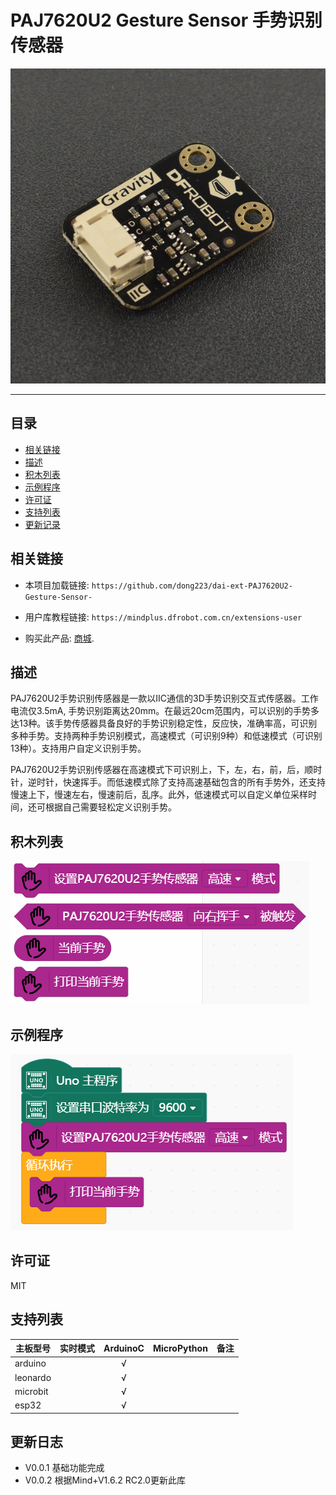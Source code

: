 #  PAJ7620U2 Gesture Sensor 手势识别传感器


![](./arduinoC/_images/featured.png)

---------------------------------------------------------

## 目录

* [相关链接](#相关链接)
* [描述](#描述)
* [积木列表](#积木列表)
* [示例程序](#示例程序)
* [许可证](#许可证)
* [支持列表](#支持列表)
* [更新记录](#更新记录)

## 相关链接
* 本项目加载链接: ```https://github.com/dong223/dai-ext-PAJ7620U2-Gesture-Sensor- ```

* 用户库教程链接: ```https://mindplus.dfrobot.com.cn/extensions-user```

* 购买此产品: [商城](https://www.dfrobot.com.cn/).

## 描述
  PAJ7620U2手势识别传感器是一款以IIC通信的3D手势识别交互式传感器。工作电流仅3.5mA, 手势识别距离达20mm。在最远20cm范围内，可以识别的手势多达13种。该手势传感器具备良好的手势识别稳定性，反应快，准确率高，可识别多种手势。支持两种手势识别模式，高速模式（可识别9种）和低速模式（可识别13种）。支持用户自定义识别手势。

  PAJ7620U2手势识别传感器在高速模式下可识别上，下，左，右，前，后，顺时针，逆时针，快速挥手。而低速模式除了支持高速基础包含的所有手势外，还支持慢速上下，慢速左右，慢速前后，乱序。此外，低速模式可以自定义单位采样时间，还可根据自己需要轻松定义识别手势。

## 积木列表

![](./arduinoC/_images/blocks.png)



## 示例程序

![](./arduinoC/_images/example.png)

## 许可证

MIT

## 支持列表

主板型号                | 实时模式    | ArduinoC   | MicroPython    | 备注
------------------ | :----------: | :----------: | :---------: | -----
arduino            |             |       √       |             | 
leonardo           |             |        √      |             | 
microbit			|             |        √      |             |
esp32				|             |        √      |             |

## 更新日志
* V0.0.1  基础功能完成
* V0.0.2  根据Mind+V1.6.2 RC2.0更新此库
